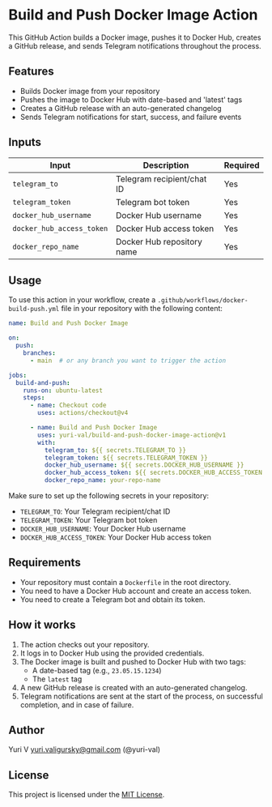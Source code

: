 # Build and Push Docker Image Action

This GitHub Action builds a Docker image, pushes it to Docker Hub, creates a GitHub release, and sends Telegram notifications throughout the process.

## Features

- Builds Docker image from your repository
- Pushes the image to Docker Hub with date-based and 'latest' tags
- Creates a GitHub release with an auto-generated changelog
- Sends Telegram notifications for start, success, and failure events

## Inputs

| Input | Description | Required |
|-------|-------------|----------|
| `telegram_to` | Telegram recipient/chat ID | Yes |
| `telegram_token` | Telegram bot token | Yes |
| `docker_hub_username` | Docker Hub username | Yes |
| `docker_hub_access_token` | Docker Hub access token | Yes |
| `docker_repo_name` | Docker Hub repository name | Yes |

## Usage

To use this action in your workflow, create a `.github/workflows/docker-build-push.yml` file in your repository with the following content:

```yaml
name: Build and Push Docker Image

on:
  push:
    branches:
      - main  # or any branch you want to trigger the action

jobs:
  build-and-push:
    runs-on: ubuntu-latest
    steps:
      - name: Checkout code
        uses: actions/checkout@v4

      - name: Build and Push Docker Image
        uses: yuri-val/build-and-push-docker-image-action@v1
        with:
          telegram_to: ${{ secrets.TELEGRAM_TO }}
          telegram_token: ${{ secrets.TELEGRAM_TOKEN }}
          docker_hub_username: ${{ secrets.DOCKER_HUB_USERNAME }}
          docker_hub_access_token: ${{ secrets.DOCKER_HUB_ACCESS_TOKEN }}
          docker_repo_name: your-repo-name
```

Make sure to set up the following secrets in your repository:

- `TELEGRAM_TO`: Your Telegram recipient/chat ID
- `TELEGRAM_TOKEN`: Your Telegram bot token
- `DOCKER_HUB_USERNAME`: Your Docker Hub username
- `DOCKER_HUB_ACCESS_TOKEN`: Your Docker Hub access token

## Requirements

- Your repository must contain a `Dockerfile` in the root directory.
- You need to have a Docker Hub account and create an access token.
- You need to create a Telegram bot and obtain its token.

## How it works

1. The action checks out your repository.
2. It logs in to Docker Hub using the provided credentials.
3. The Docker image is built and pushed to Docker Hub with two tags:
   - A date-based tag (e.g., `23.05.15.1234`)
   - The `latest` tag
4. A new GitHub release is created with an auto-generated changelog.
5. Telegram notifications are sent at the start of the process, on successful completion, and in case of failure.

## Author

Yuri V <yuri.valigursky@gmail.com> (@yuri-val)

## License

This project is licensed under the [MIT License](LICENSE).
